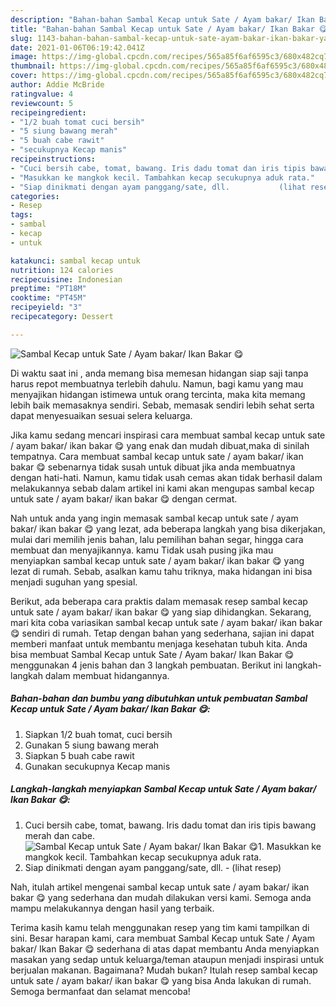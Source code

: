 ```yaml
---
description: "Bahan-bahan Sambal Kecap untuk Sate / Ayam bakar/ Ikan Bakar 😋 yang nikmat dan Mudah Dibuat"
title: "Bahan-bahan Sambal Kecap untuk Sate / Ayam bakar/ Ikan Bakar 😋 yang nikmat dan Mudah Dibuat"
slug: 1143-bahan-bahan-sambal-kecap-untuk-sate-ayam-bakar-ikan-bakar-yang-nikmat-dan-mudah-dibuat
date: 2021-01-06T06:19:42.041Z
image: https://img-global.cpcdn.com/recipes/565a85f6af6595c3/680x482cq70/sambal-kecap-untuk-sate-ayam-bakar-ikan-bakar-😋-foto-resep-utama.jpg
thumbnail: https://img-global.cpcdn.com/recipes/565a85f6af6595c3/680x482cq70/sambal-kecap-untuk-sate-ayam-bakar-ikan-bakar-😋-foto-resep-utama.jpg
cover: https://img-global.cpcdn.com/recipes/565a85f6af6595c3/680x482cq70/sambal-kecap-untuk-sate-ayam-bakar-ikan-bakar-😋-foto-resep-utama.jpg
author: Addie McBride
ratingvalue: 4
reviewcount: 5
recipeingredient:
- "1/2 buah tomat cuci bersih"
- "5 siung bawang merah"
- "5 buah cabe rawit"
- "secukupnya Kecap manis"
recipeinstructions:
- "Cuci bersih cabe, tomat, bawang. Iris dadu tomat dan iris tipis bawang merah dan cabe."
- "Masukkan ke mangkok kecil. Tambahkan kecap secukupnya aduk rata."
- "Siap dinikmati dengan ayam panggang/sate, dll.           (lihat resep)"
categories:
- Resep
tags:
- sambal
- kecap
- untuk

katakunci: sambal kecap untuk 
nutrition: 124 calories
recipecuisine: Indonesian
preptime: "PT18M"
cooktime: "PT45M"
recipeyield: "3"
recipecategory: Dessert

---
```



![Sambal Kecap untuk Sate / Ayam bakar/ Ikan Bakar 😋](https://img-global.cpcdn.com/recipes/565a85f6af6595c3/680x482cq70/sambal-kecap-untuk-sate-ayam-bakar-ikan-bakar-😋-foto-resep-utama.jpg)

Di waktu  saat ini , anda memang bisa memesan hidangan siap saji tanpa harus repot membuatnya terlebih dahulu. Namun, bagi kamu yang mau menyajikan hidangan istimewa untuk orang tercinta, maka kita memang lebih baik memasaknya sendiri. Sebab, memasak sendiri lebih sehat serta dapat menyesuaikan sesuai selera keluarga.

Jika kamu sedang mencari inspirasi cara membuat sambal kecap untuk sate / ayam bakar/ ikan bakar 😋 yang enak dan mudah dibuat,maka di sinilah tempatnya. Cara membuat sambal kecap untuk sate / ayam bakar/ ikan bakar 😋  sebenarnya tidak susah untuk dibuat jika anda membuatnya dengan hati-hati. Namun, kamu tidak usah cemas akan tidak berhasil dalam melakukannya 
sebab dalam artikel ini kami akan mengupas sambal kecap untuk sate / ayam bakar/ ikan bakar 😋 dengan cermat.  



Nah untuk anda yang ingin memasak sambal kecap untuk sate / ayam bakar/ ikan bakar 😋 yang lezat, ada beberapa langkah yang bisa dikerjakan, mulai dari memilih jenis bahan, lalu pemilihan bahan segar, hingga cara membuat dan menyajikannya. kamu Tidak usah pusing jika mau menyiapkan sambal kecap untuk sate / ayam bakar/ ikan bakar 😋 yang lezat di rumah. Sebab, asalkan kamu  tahu triknya, maka hidangan ini bisa menjadi suguhan yang spesial.

Berikut, ada beberapa cara praktis  dalam memasak resep sambal kecap untuk sate / ayam bakar/ ikan bakar 😋 yang siap dihidangkan. Sekarang, mari kita coba variasikan sambal kecap untuk sate / ayam bakar/ ikan bakar 😋 sendiri di rumah. Tetap dengan bahan yang sederhana, sajian ini dapat memberi manfaat untuk membantu menjaga kesehatan tubuh kita. Anda bisa membuat Sambal Kecap untuk Sate / Ayam bakar/ Ikan Bakar 😋 menggunakan 4 jenis bahan dan 3 langkah pembuatan. Berikut ini langkah-langkah dalam membuat hidangannya.

<!--inarticleads1-->

##### Bahan-bahan dan bumbu yang dibutuhkan untuk pembuatan Sambal Kecap untuk Sate / Ayam bakar/ Ikan Bakar 😋:

1. Siapkan 1/2 buah tomat, cuci bersih
1. Gunakan 5 siung bawang merah
1. Siapkan 5 buah cabe rawit
1. Gunakan secukupnya Kecap manis




<!--inarticleads2-->

##### Langkah-langkah menyiapkan Sambal Kecap untuk Sate / Ayam bakar/ Ikan Bakar 😋:

1. Cuci bersih cabe, tomat, bawang. Iris dadu tomat dan iris tipis bawang merah dan cabe.
<img src="https://img-global.cpcdn.com/steps/7cfb239ec2a784b5/160x128cq70/sambal-kecap-untuk-sate-ayam-bakar-ikan-bakar-😋-langkah-memasak-1-foto.jpg" alt="Sambal Kecap untuk Sate / Ayam bakar/ Ikan Bakar 😋">1. Masukkan ke mangkok kecil. Tambahkan kecap secukupnya aduk rata.
1. Siap dinikmati dengan ayam panggang/sate, dll. -           (lihat resep)




Nah, itulah artikel mengenai  sambal kecap untuk sate / ayam bakar/ ikan bakar 😋  yang sederhana dan mudah dilakukan versi kami. Semoga anda mampu melakukannya dengan hasil yang terbaik. 

Terima kasih kamu telah menggunakan resep yang tim kami tampilkan di sini. Besar harapan kami, cara membuat  Sambal Kecap untuk Sate / Ayam bakar/ Ikan Bakar 😋 sederhana di atas dapat membantu Anda menyiapkan masakan yang sedap untuk keluarga/teman ataupun menjadi inspirasi untuk berjualan makanan. Bagaimana? Mudah bukan? Itulah resep sambal kecap untuk sate / ayam bakar/ ikan bakar 😋 yang bisa Anda lakukan di rumah. Semoga bermanfaat dan selamat mencoba!


